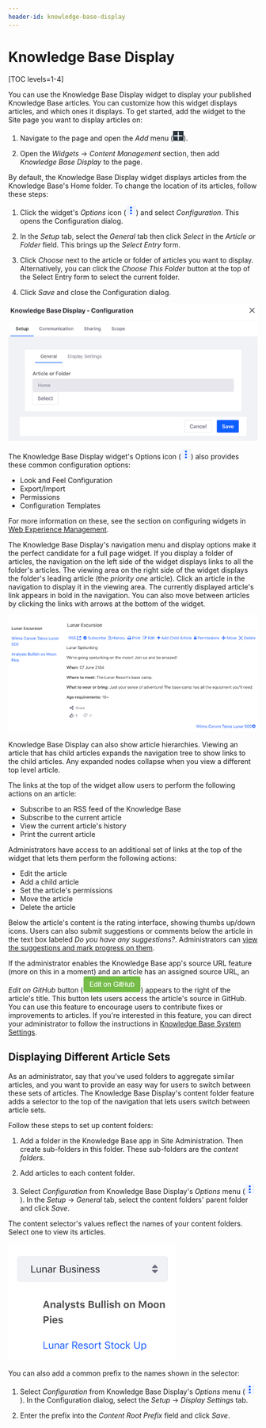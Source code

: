 ```yaml
---
header-id: knowledge-base-display
---
```


# Knowledge Base Display

[TOC levels=1-4]

You can use the Knowledge Base Display widget to display your published 
Knowledge Base articles. You can customize how this widget displays articles, 
and which ones it displays. To get started, add the widget to the Site page
you want to display articles on:

1.  Navigate to the page and open the *Add* menu 
    (![Add](../../../../images/icon-add-app.png)). 

2.  Open the *Widgets* &rarr; *Content Management* section, then add *Knowledge 
    Base Display* to the page. 

By default, the Knowledge Base Display widget displays articles from the
Knowledge Base's Home folder. To change the location of its articles, follow
these steps: 

1.  Click the widget's *Options* icon 
    (![Options](../../../../images/icon-app-options.png)) 
    and select *Configuration*. This opens the Configuration dialog. 

2.  In the *Setup* tab, select the *General* tab then click *Select* in the 
    *Article or Folder* field. This brings up the *Select Entry* form.

3.  Click *Choose* next to the article or folder of articles you want to 
    display. Alternatively, you can click the *Choose This Folder* button at the 
    top of the Select Entry form to select the current folder. 

4.  Click *Save* and close the Configuration dialog. 

![Figure 1: Select the article or folder of articles that the Knowledge Base Display widget displays.](../../../../images/kb-display-config-article.png)
 
The Knowledge Base Display widget's Options icon 
(![Options](../../../../images/icon-app-options.png)) 
also provides these common configuration options: 

-   Look and Feel Configuration 
-   Export/Import 
-   Permissions 
-   Configuration Templates 

For more information on these, see the section on configuring 
widgets in 
[Web Experience Management](/docs/7-1/user/-/knowledge_base/u/web-experience-management). 

The Knowledge Base Display's navigation menu and display options make it the 
perfect candidate for a full page widget. If you display a folder of articles, 
the navigation on the left side of the widget displays links to all the folder's 
articles. The viewing area on the right side of the widget displays the folder's 
leading article (the *priority one* article). Click an article in the navigation 
to display it in the viewing area. The currently displayed article's link 
appears in bold in the navigation. You can also move between articles by 
clicking the links with arrows at the bottom of the widget. 

![Figure 2: Knowledge Base Display's navigation and viewing provide a great reading experience.](../../../../images/kb-display.png)

Knowledge Base Display can also show article hierarchies. Viewing an article 
that has child articles expands the navigation tree to show links to the child 
articles. Any expanded nodes collapse when you view a different top level 
article.

The links at the top of the widget allow users to perform the following actions 
on an article: 

-   Subscribe to an RSS feed of the Knowledge Base
-   Subscribe to the current article
-   View the current article's history
-   Print the current article 

Administrators have access to an additional set of links at the top of the 
widget that lets them perform the following actions:

-   Edit the article
-   Add a child article
-   Set the article's permissions
-   Move the article
-   Delete the article

Below the article's content is the rating interface, showing thumbs up/down 
icons. Users can also submit suggestions or comments below the article in the 
text box labeled *Do you have any suggestions?*. Administrators can 
[view the suggestions and mark progress on them](/docs/7-1/user/-/knowledge_base/u/responding-to-knowledge-base-feedback). 

If the administrator enables the Knowledge Base app's source URL feature (more 
on this in a moment) and an article has an assigned source URL, an 
*Edit on GitHub* button 
(![GitHub](../../../../images/icon-edit-on-github.png)) 
appears to the right of the article's title. This button lets users access the 
article's source in GitHub. You can use this feature to encourage users to 
contribute fixes or improvements to articles. If you're interested in this 
feature, you can direct your administrator to follow the instructions in 
[Knowledge Base System Settings](/docs/7-1/user/-/knowledge_base/u/knowledge-base-system-settings). 

## Displaying Different Article Sets

As an administrator, say that you've used folders to aggregate similar articles,
and you want to provide an easy way for users to switch between these sets of
articles. The Knowledge Base Display's content folder feature adds a selector to 
the top of the navigation that lets users switch between article sets.
 
Follow these steps to set up content folders: 

1.  Add a folder in the Knowledge Base app in Site Administration. Then create 
    sub-folders in this folder. These sub-folders are the *content folders*. 

2.  Add articles to each content folder.

3.  Select *Configuration* from Knowledge Base Display's *Options* menu 
    (![Options](../../../../images/icon-app-options.png)). 
    In the *Setup* &rarr; *General* tab, select the content folders' parent 
    folder and click *Save*. 

The content selector's values reflect the names of your content folders. Select 
one to view its articles. 

![Figure 3: Knowledge Base Display's content folder feature lets users switch between different sets of articles.](../../../../images/kb-display-content-selector.png)

You can also add a common prefix to the names shown in the selector: 

1.  Select *Configuration* from Knowledge Base Display's *Options* menu 
    (![Options](../../../../images/icon-app-options.png)). 
    In the Configuration dialog, select the *Setup* &rarr; *Display Settings* 
    tab. 
 
2.  Enter the prefix into the *Content Root Prefix* field and click *Save*. 
